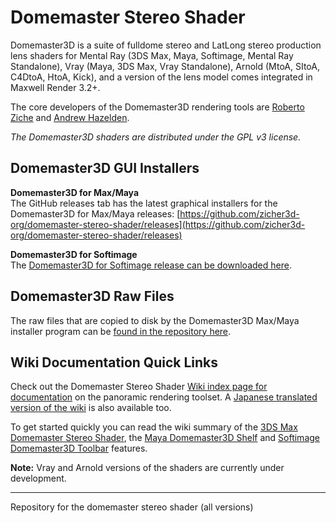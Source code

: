 # Domemaster Stereo Shader #

Domemaster3D is a suite of fulldome stereo and LatLong stereo production lens shaders for Mental Ray (3DS Max, Maya, Softimage, Mental Ray Standalone), Vray (Maya, 3DS Max, Vray Standalone), Arnold (MtoA, SItoA, C4DtoA, HtoA, Kick), and a version of the lens model comes integrated in Maxwell Render 3.2+.

The core developers of the Domemaster3D rendering tools are [Roberto Ziche](http://www.robertoziche.com/) and [Andrew Hazelden](http://www.andrewhazelden.com/).  

*The Domemaster3D shaders are distributed under the GPL v3 license.*

## Domemaster3D GUI Installers ##

**Domemaster3D for Max/Maya**  
The GitHub releases tab has the latest graphical installers for the Domemaster3D for Max/Maya releases:
[https://github.com/zicher3d-org/domemaster-stereo-shader/releases](https://github.com/zicher3d-org/domemaster-stereo-shader/releases)

**Domemaster3D for Softimage**  
The [Domemaster3D for Softimage release can be downloaded here](https://github.com/zicher3d-org/domemaster-stereo-shader/releases/tag/v1.6SI).

## Domemaster3D Raw Files ##

The raw files that are copied to disk by the Domemaster3D Max/Maya installer program can be [found in the repository here](https://github.com/zicher3d-org/domemaster-stereo-shader/tree/master/Domemaster3D%20Installer/installer%20files/Domemaster3D).

## Wiki Documentation Quick Links ##

Check out the Domemaster Stereo Shader [Wiki index page for documentation](https://github.com/zicher3d-org/domemaster-stereo-shader/wiki) on the panoramic rendering toolset. A [Japanese translated version of the wiki](https://github.com/zicher3d-org/domemaster-stereo-shader/wiki/%E6%97%A5%E6%9C%AC%E8%AA%9E%E7%89%88%EF%BC%9A-Home) is also available too.

To get started quickly you can read the wiki summary of the [3DS Max Domemaster Stereo Shader](https://github.com/zicher3d-org/domemaster-stereo-shader/wiki/3DS-Max-Domemaster3D-Install), the [Maya Domemaster3D Shelf](https://github.com/zicher3d-org/domemaster-stereo-shader/wiki/Maya-Domemaster3D-Shelf)  and [Softimage Domemaster3D Toolbar](https://github.com/zicher3d-org/domemaster-stereo-shader/wiki/Softimage-Domemaster3D-Toolbar) features.

**Note:** Vray and Arnold versions of the shaders are currently under development.

----------

Repository for the domemaster stereo shader (all versions)


